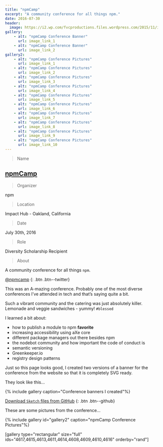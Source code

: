 ```yaml
---
title: "npmCamp"
excerpt: "A community conference for all things npm."
date: 2016-07-30
header:
  image: https://i2.wp.com/fvcproductions.files.wordpress.com/2015/11/img_0164.jpg
gallery:
    - alt: "npmCamp Conference Banner"
      url: image_link_1
    - alt: "npmCamp Conference Banner"
      url: image_link_2
gallery2:
    - alt: "npmCamp Conference Pictures"
      url: image_link_1
    - alt: "npmCamp Conference Pictures"
      url: image_link_2
    - alt: "npmCamp Conference Pictures"
      url: image_link_3
    - alt: "npmCamp Conference Pictures"
      url: image_link_4
    - alt: "npmCamp Conference Pictures"
      url: image_link_5
    - alt: "npmCamp Conference Pictures"
      url: image_link_6
    - alt: "npmCamp Conference Pictures"
      url: image_link_7
    - alt: "npmCamp Conference Pictures"
      url: image_link_8
    - alt: "npmCamp Conference Pictures"
      url: image_link_9
    - alt: "npmCamp Conference Pictures"
      url: image_link_10
---
```


> Name

## <a href="http://npm.camp" target="_blank" title="npmCamp">npmCamp</a>

> Organizer

npm

> Location

Impact Hub - Oakland, California

> Date

July 30th, 2016

> Role

Diversity Scholarship Recipient

> About

A community conference for all things `npm`.

[<i class='fa fa-twitter'></i> @npmcamp](https://twitter.com/@npmcamp)
{: .btn .btn--twitter}

This was an A-mazing conference. Probably one of the most diverse conferences I’ve attended in tech and that’s saying quite a bit.

Such a vibrant community and the catering was just absolutely killer. Lemonade and veggie sandwiches - yummy! `#blessed`

I learned a bit about:

- how to publish a module to npm **favorite**
- increasing accessibility using aXe core
- different package managers out there besides npm
- the nodebot community and how important the code of conduct is
- semantic versioning
- Greenkeeper.io
- registry design patterns

Just so this page looks good, I created two versions of a banner for the conference from the website so that it is completely SVG ready.

They look like this...

{% include gallery caption="Conference banners I created"%}

[<i class='fa fa-github-alt'></i> Download `Sketch` files from GitHub](https://github.com/fvcproductions/sketch)
{: .btn .btn--github}

These are some pictures from the conference...

{% include gallery id="gallery2" caption="npmCamp Conference Pictures"%}

[gallery type="rectangular" size="full" ids="4617,4615,4613,4611,4614,4608,4609,4610,4616" orderby="rand"]
